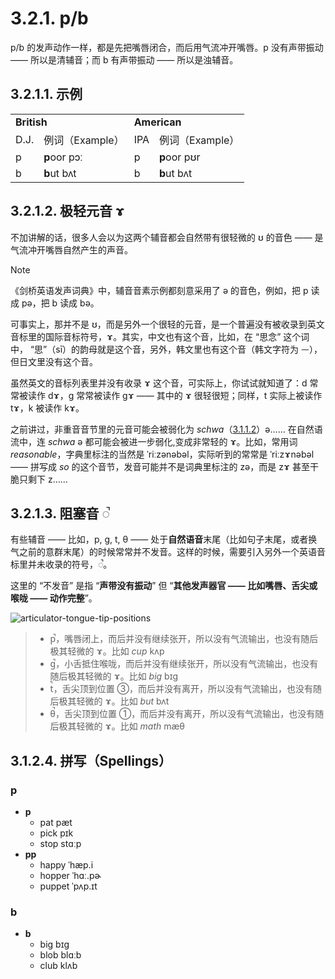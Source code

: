 # 3.2.1. <span class="pho">p/b</span>

<span class="pho">p/b</span> 的发声动作一样，都是先把嘴唇闭合，而后用气流冲开嘴唇。<span class="pho">p</span> 没有声带振动 —— 所以是清辅音；而 <span class="pho">b</span> 有声带振动 —— 所以是浊辅音。

## 3.2.1.1. 示例

<table>
<tbody>
<tr>
<td colspan="2"><strong>British</strong></td>
<td colspan="2"><strong>American</strong></td>
</tr>
<tr>
<td>D.J.</td>
<td>例词（Example）</td>
<td>IPA</td>
<td>例词（Example）</td>
</tr>
<tr>
<td><span class="pho">p</span><span class="speak-word-inline" data-audio-uk-male="/audios/uk_phonetics_sound_pen_2023feb.mp3"></span></td>
<td><b>p</b>oor <span class="pho alt">pɔː</span><span class="speak-word-inline" data-audio-uk-female="/audios/poor-uk-female.mp3" data-audio-uk-male="/audios/poor-uk-male.mp3"></span></td>
<td><span class="pho">p</span><span class="speak-word-inline" data-audio-us-male="/audios/us_phonetics_sound_pen_2023feb.mp3"></span></td>
<td><b>p</b>oor <span class="pho alt">pʊr</span><span class="speak-word-inline" data-audio-us-female="/audios/poor-us-female.mp3" data-audio-us-male="/audios/poor-us-male.mp3"></span></td>
</tr>
<tr>
<td><span class="pho">b</span><span class="speak-word-inline" data-audio-uk-male="/audios/uk_phonetics_sound_book_2023feb.mp3"></span></td>
<td><b>b</b>ut <span class="pho alt">bʌt</span><span class="speak-word-inline" data-audio-uk-female="/audios/but-uk-female.mp3" data-audio-uk-male="/audios/but-uk-male.mp3"></span></td>
<td><span class="pho">b</span><span class="speak-word-inline" data-audio-us-male="/audios/us_phonetics_sound_book_2023feb.mp3"></span></td>
<td><b>b</b>ut <span class="pho alt">bʌt</span><span class="speak-word-inline" data-audio-us-female="/audios/but-us-female.mp3" data-audio-us-male="/audios/but-us-male.mp3"></span></td>
</tr>
</tbody>
</table>

## 3.2.1.2. 极轻元音 <span class="pho">ɤ</span>

不加讲解的话，很多人会以为这两个辅音都会自然带有很轻微的 <span class="pho">ʊ</span> 的音色 —— 是气流冲开嘴唇自然产生的声音。

> [!Note]
>
> 《剑桥英语发声词典》中，辅音音素示例都刻意采用了 <span class="pho">ə</span> 的音色，例如，把 <span class="pho">p</span> 读成 <span class="pho alt">pə</span><span class="speak-word-inline" data-audio-us-male="/audios/us_phonetics_sound_pen_2023feb.mp3"></span>，把 <span class="pho">b</span> 读成 <span class="pho alt">bə</span><span class="speak-word-inline" data-audio-us-male="/audios/us_phonetics_sound_book_2023feb.mp3"></span>。

可事实上，那并不是 <span class="pho">ʊ</span>，而是另外一个很轻的元音，是一个普遍没有被收录到英文音标里的国际音标符号，<span class="pho">ɤ</span><span class="speak-word-inline" data-audio-other="/audios/Close-mid_back_unrounded_vowel.ogg.mp3"></span>。其实，中文也有这个音，比如，在 “思念” 这个词中， “思”（<span class="pho">sī</span>）的韵母就是这个音，另外，韩文里也有这个音（韩文字符为 <span class="pho">ᅳ</span>），但日文里没有这个音。

虽然英文的音标列表里并没有收录 <span class="pho">ɤ</span> 这个音，可实际上，你试试就知道了：<span class="pho">d</span> 常常被读作 <span class="pho">dɤ</span>，<span class="pho">g</span> 常常被读作 <span class="pho">gɤ</span> —— 其中的 <span class="pho">ɤ</span> 很轻很短；同样，<span class="pho">t</span> 实际上被读作 <span class="pho">tɤ</span>，<span class="pho">k</span> 被读作 <span class="pho">kɤ</span>。

之前讲过，非重音音节里的元音可能会被弱化为 *schwa*（[3.1.1.2](3.1.1-ə#_3-1-1-2-央元音-ə)）<span class="pho">ə</span>…… 在自然语流中，连 *schwa* <span class="pho">ə</span> 都可能会被进一步弱化,变成非常轻的 <span class="pho">ɤ</span>。比如，常用词 *reasonable*，字典里标注的当然是 <span class="pho alt">ˈriːzənəbəl</span>，实际听到的常常是 <span class="pho alt">ˈriːzɤnəbəl</span><span class="speak-word-inline" data-audio-us-female="/audios/reasonable-ɤ-us-female.mp3"></span> —— 拼写成 *so* 的这个音节，发音可能并不是词典里标注的 <span class="pho alt">zə</span>，而是 <span class="pho alt">zɤ</span> 甚至干脆只剩下 <span class="pho alt">z</span>……

## 3.2.1.3. 阻塞音 <span class="pho">◌̚</span>

有些辅音 —— 比如，<span class="pho">p</span>, <span class="pho">g</span>, <span class="pho">t</span>, <span class="pho">θ</span> —— 处于**自然语音**末尾（比如句子末尾，或者换气之前的意群末尾）的时候常常并不发音。这样的时候，需要引入另外一个英语音标里并未收录的符号，<span class="pho">◌̚</span>。

这里的 “不发音” 是指 “**声带没有振动**” 但 “**其他发声器官 —— 比如嘴唇、舌尖或喉咙 —— 动作完整**”。

![articulator-tongue-tip-positions](/images/articulator-tongue-tip-positions.svg)

> * <span class="pho">p̚</span>，嘴唇闭上，而后并没有继续张开，所以没有气流输出，也没有随后极其轻微的 <span class="pho">ɤ</span>。比如 *cup* <span class="pho alt">kʌp</span><span class="speak-word-inline" data-audio-us-male="/audios/cup-stop-us-male.mp3" data-audio-us-female="/audios/cup-stop-us-female.mp3"></span>
> * <span class="pho">g̚</span>，小舌抵住喉咙，而后并没有继续张开，所以没有气流输出，也没有随后极其轻微的 <span class="pho">ɤ</span>。比如 *big* <span class="pho alt">bɪg</span><span class="speak-word-inline" data-audio-us-male="/audios/big-stop-us-male.mp3" data-audio-us-female="/audios/big-stop-us-female.mp3"></span>
> * <span class="pho">t̚</span>，舌尖顶到位置 ③，而后并没有离开，所以没有气流输出，也没有随后极其轻微的 <span class="pho">ɤ</span>。比如 *but* <span class="pho alt">bʌt</span><span class="speak-word-inline" data-audio-us-male="/audios/but-stop-us-male.mp3" data-audio-us-female="/audios/but-stop-us-female.mp3"></span>
> * <span class="pho">θ̚</span>，舌尖顶到位置 ①，而后并没有离开，所以没有气流输出，也没有随后极其轻微的 <span class="pho">ɤ</span>。比如 *math* <span class="pho alt">mæθ</span><span class="speak-word-inline" data-audio-us-male="/audios/math-stop-us-male.mp3" data-audio-us-female="/audios/math-stop-us-female.mp3"></span>


## 3.1.2.4. 拼写（Spellings）

### <span class="pho">p</span>

* **p**
  * pat <span class="pho alt">pæt</span> <span class="speak-word-inline" data-audio-us-male="/audios/pat-us-male.mp3" data-audio-us-female="/audios/pat-us-female.mp3"></span>
  * pick <span class="pho alt">pɪk</span> <span class="speak-word-inline" data-audio-us-male="/audios/pick-us-male.mp3" data-audio-us-female="/audios/pick-us-female.mp3"></span>
  * stop <span class="pho alt">stɑːp</span> <span class="speak-word-inline" data-audio-us-male="/audios/stop-us-male.mp3" data-audio-us-female="/audios/stop-us-female.mp3"></span>
* **pp**
  * happy <span class="pho alt">ˈhæp.i</span> <span class="speak-word-inline" data-audio-us-male="/audios/happy-us-male.mp3" data-audio-us-female="/audios/happy-us-female.mp3"></span>
  * hopper <span class="pho alt">ˈhɑː.pɚ</span> <span class="speak-word-inline" data-audio-us-male="/audios/hopper-us-male.mp3" data-audio-us-female="/audios/hopper-us-female.mp3"></span>
  * puppet <span class="pho alt">ˈpʌp.ɪt</span> <span class="speak-word-inline" data-audio-us-male="/audios/puppet-us-male.mp3" data-audio-us-female="/audios/puppet-us-female.mp3"></span>

### <span class="pho">b</span>

* **b**
  * big <span class="pho alt">bɪɡ</span> <span class="speak-word-inline" data-audio-us-male="/audios/big-us-male.mp3" data-audio-us-female="/audios/big-us-female.mp3"></span>
  * blob <span class="pho alt">blɑːb</span> <span class="speak-word-inline" data-audio-us-male="/audios/blob-us-male.mp3" data-audio-us-female="/audios/blob-us-female.mp3"></span>
  * club <span class="pho alt">klʌb</span> <span class="speak-word-inline" data-audio-us-male="/audios/club-us-male.mp3" data-audio-us-female="/audios/club-us-female.mp3"></span>
